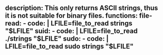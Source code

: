 description: This only returns ASCII strings, thus it is not suitable for binary files.
functions:
  file-read:
    - code: |
        LFILE=file_to_read
        strings "$LFILE"
  suid:
    - code: |
        LFILE=file_to_read
        ./strings "$LFILE"
  sudo:
    - code: |
        LFILE=file_to_read
        sudo strings "$LFILE"
---
